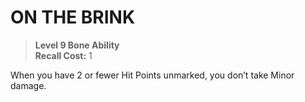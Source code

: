 # ON THE BRINK

> **Level 9 Bone Ability**  
> **Recall Cost:** 1

When you have 2 or fewer Hit Points unmarked, you don’t take Minor damage.
